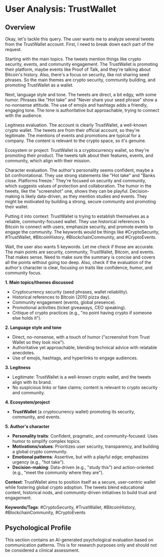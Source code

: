 # User Analysis: TrustWallet

## Overview

<think>
Okay, let's tackle this query. The user wants me to analyze several tweets from the TrustWallet account. First, I need to break down each part of the request.

Starting with the main topics. The tweets mention things like crypto security, events, and community engagement. The TrustWallet is promoting their platform, maybe events like Proof of Talk, and they're talking about Bitcoin's history. Also, there's a focus on security, like not sharing seed phrases. So the main themes are crypto security, community building, and promoting TrustWallet as a wallet.

Next, language style and tone. The tweets are direct, a bit edgy, with some humor. Phrases like "Hot take" and "Never share your seed phrase" show a no-nonsense attitude. The use of emojis and hashtags adds a friendly, engaging tone. The tone is authoritative but approachable, trying to connect with the audience.

Legitness evaluation. The account is clearly TrustWallet, a well-known crypto wallet. The tweets are from their official account, so they're legitimate. The mentions of events and promotions are typical for a company. The content is relevant to the crypto space, so it's genuine.

Ecosystem or project: TrustWallet is a cryptocurrency wallet, so they're promoting their product. The tweets talk about their features, events, and community, which align with their mission.

Character evaluation. The author's personality seems confident, maybe a bit confrontational. They use strong statements like "Hot take" and "Banks close. Platforms freeze." They're focused on security and community, which suggests values of protection and collaboration. The humor in the tweets, like the "screenshot" one, shows they can be playful. Decision-making is likely data-driven, as they mention studies and events. They might be motivated by building a strong, secure community and promoting their wallet.

Putting it into context: TrustWallet is trying to establish themselves as a reliable, community-focused wallet. They use historical references to Bitcoin to connect with users, emphasize security, and promote events to engage the community. The keywords would be things like #CryptoSecurity, #TrustWallet, #BitcoinHistory, #BlockchainCommunity, and #CryptoEvents.

Wait, the user also wants 5 keywords. Let me check if those are accurate. The main points are security, community, TrustWallet, Bitcoin, and events. That makes sense. Need to make sure the summary is concise and covers all the points without going too deep. Also, check if the evaluation of the author's character is clear, focusing on traits like confidence, humor, and community focus.
</think>

**1. Main topics/themes discussed**  
- Cryptocurrency security (seed phrases, wallet reliability).  
- Historical references to Bitcoin (2010 pizza day).  
- Community engagement (events, global presence).  
- Promotional activities (ticket giveaways, CEO speaking).  
- Critique of crypto practices (e.g., "no point having crypto if someone else holds it").  

**2. Language style and tone**  
- Direct, no-nonsense, with a touch of humor ("screenshot from Trust Wallet so they look nice").  
- Authoritative yet approachable, blending technical advice with relatable anecdotes.  
- Use of emojis, hashtags, and hyperlinks to engage audiences.  

**3. Legitness**  
- Legitimate: TrustWallet is a well-known crypto wallet, and the tweets align with its brand.  
- No suspicious links or fake claims; content is relevant to crypto security and community.  

**4. Ecosystem/project**  
- **TrustWallet** (a cryptocurrency wallet) promoting its security, community, and events.  

**5. Author's character**  
- **Personality traits**: Confident, pragmatic, and community-focused. Uses humor to simplify complex topics.  
- **Motivations/values**: Prioritizes user security, transparency, and building a global crypto community.  
- **Emotional patterns**: Assertive, but with a playful edge; emphasizes urgency (e.g., "hot take").  
- **Decision-making**: Data-driven (e.g., "study this") and action-oriented (e.g., "meet the community where they are").  

**Context**: TrustWallet aims to position itself as a secure, user-centric wallet while fostering global crypto adoption. The tweets blend educational content, historical nods, and community-driven initiatives to build trust and engagement.  

**Keywords/Tags**: #CryptoSecurity, #TrustWallet, #BitcoinHistory, #BlockchainCommunity, #CryptoEvents

## Psychological Profile

This section contains an AI-generated psychological evaluation based on communication patterns. This is for research purposes only and should not be considered a clinical assessment.
